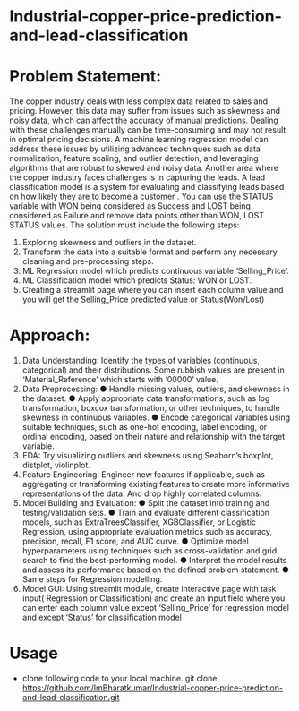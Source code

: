 # Industrial-copper-price-prediction-and-lead-classification

# Problem Statement:
The copper industry deals with less complex data related to sales and pricing. However, this data may suffer from issues such as skewness and noisy data, which can affect the accuracy of manual predictions. Dealing with these challenges manually can be time-consuming and may not result in optimal pricing decisions. A machine learning regression model can address these issues by utilizing advanced techniques such as data normalization, feature scaling, and outlier detection, and leveraging algorithms that are robust to skewed and noisy data. 
Another area where the copper industry faces challenges is in capturing the leads. A lead classification model is a system for evaluating and classifying leads based on how likely they are to become a customer . You can use the STATUS variable with WON being considered as Success and LOST being considered as Failure and remove data points other than WON, LOST STATUS values.
The solution must include the following steps:
1)	Exploring skewness and outliers in the dataset.
2)	Transform the data into a suitable format and perform any necessary cleaning and pre-processing steps.
3)	ML Regression model which predicts continuous variable ‘Selling_Price’.
4)	ML Classification model which predicts Status: WON or LOST.
5)	Creating a streamlit page where you can insert each column value and you will get the Selling_Price predicted value or Status(Won/Lost)


# Approach: 
1)	Data Understanding: Identify the types of variables (continuous, categorical) and their distributions. Some rubbish values are present in ‘Material_Reference’ which starts with ‘00000’ value.
2)	Data Preprocessing: 
●	 Handle missing values, outliers, and skewness in the dataset.
●	 Apply appropriate data transformations, such as log transformation, boxcox transformation, or other techniques, to handle skewness in continuous variables.
●	Encode categorical variables using suitable techniques, such as one-hot encoding, label encoding, or ordinal encoding, based on their nature and relationship with the target variable.
3)	EDA: Try visualizing outliers and skewness using Seaborn’s boxplot, distplot, violinplot.
4)	Feature Engineering: Engineer new features if applicable, such as aggregating or transforming existing features to create more informative representations of the data. And drop highly correlated columns.
5)	Model Building and Evaluation:
●	Split the dataset into training and testing/validation sets. 
●	Train and evaluate different classification models, such as ExtraTreesClassifier, XGBClassifier, or Logistic Regression, using appropriate evaluation metrics such as accuracy, precision, recall, F1 score, and AUC curve. 
●	Optimize model hyperparameters using techniques such as cross-validation and grid search to find the best-performing model.
●	Interpret the model results and assess its performance based on the defined problem statement.
●	Same steps for Regression modelling.
6)	Model GUI: Using streamlit module, create interactive page with task input( Regression or Classification) and create an input field where you can enter each column value except ‘Selling_Price’ for regression model and  except ‘Status’ for classification model


# Usage
* clone following code to your local machine.
git clone https://github.com/ImBharatkumar/Industrial-copper-price-prediction-and-lead-classification.git
